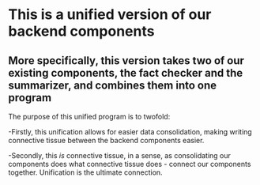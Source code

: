# This is a unified version of our backend components
## More specifically, this version takes two of our existing components, the fact checker and the summarizer, and combines them into one program

The purpose of this unified program is to twofold: 

-Firstly, this unification allows for easier data consolidation, making writing connective tissue between the backend components easier. 

-Secondly, this *is* connective tissue, in a sense, as consolidating our components does what connective tissue does - connect our components together. Unification is the ultimate connection.

